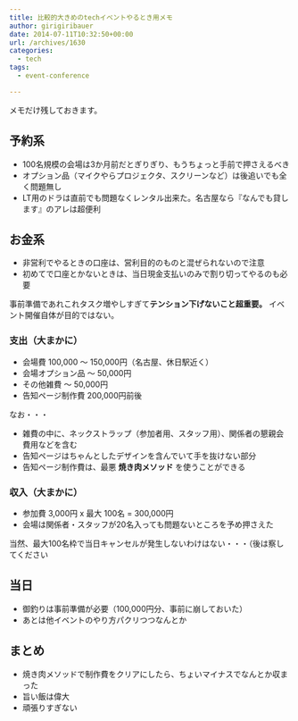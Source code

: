 ```yaml
---
title: 比較的大きめのtechイベントやるとき用メモ
author: girigiribauer
date: 2014-07-11T10:32:50+00:00
url: /archives/1630
categories:
  - tech
tags:
  - event-conference

---
```

メモだけ残しておきます。

## 予約系

  * 100名規模の会場は3か月前だとぎりぎり、もうちょっと手前で押さえるべき
  * オプション品（マイクやらプロジェクタ、スクリーンなど）は後追いでも全く問題無し
  * LT用のドラは直前でも問題なくレンタル出来た。名古屋なら『なんでも貸します』のアレは超便利

## お金系

  * 非営利でやるときの口座は、営利目的のものと混ぜられないので注意
  * 初めてで口座とかないときは、当日現金支払いのみで割り切ってやるのも必要

事前準備であれこれタスク増やしすぎて**テンション下げないこと超重要。** イベント開催自体が目的ではない。

### 支出（大まかに）

  * 会場費 100,000 〜 150,000円（名古屋、休日駅近く）
  * 会場オプション品 〜 50,000円
  * その他雑費 〜 50,000円
  * 告知ページ制作費 200,000円前後

なお・・・

  * 雑費の中に、ネックストラップ（参加者用、スタッフ用）、関係者の懇親会費用などを含む
  * 告知ページはちゃんとしたデザインを含んでいて手を抜けない部分
  * 告知ページ制作費は、最悪 **焼き肉メソッド** を使うことができる

### 収入（大まかに）

  * 参加費 3,000円 x 最大 100名 = 300,000円
  * 会場は関係者・スタッフが20名入っても問題ないところを予め押さえた

当然、最大100名枠で当日キャンセルが発生しないわけはない・・・（後は察してください

## 当日

  * 御釣りは事前準備が必要（100,000円分、事前に崩しておいた）
  * あとは他イベントのやり方パクリつつなんとか

## まとめ

  * 焼き肉メソッドで制作費をクリアにしたら、ちょいマイナスでなんとか収まった
  * 旨い飯は偉大
  * 頑張りすぎない
